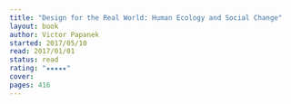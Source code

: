 ```yaml
---
title: "Design for the Real World: Human Ecology and Social Change"
layout: book
author: Victor Papanek
started: 2017/05/10
read: 2017/01/01
status: read
rating: "★★★★★"
cover: 
pages: 416
---
```

